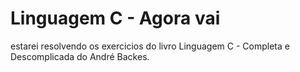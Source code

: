 # Linguagem C - Agora vai

estarei resolvendo os exercicios do livro Linguagem C - Completa e Descomplicada do André Backes.
